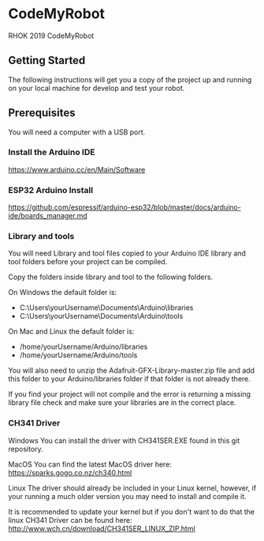 # CodeMyRobot
RHOK 2019 CodeMyRobot

## Getting Started

The following instructions will get you a copy of the project up and running on your local machine for develop and test your robot.

## Prerequisites

You will need a computer with a USB port. 

### Install the Arduino IDE
https://www.arduino.cc/en/Main/Software


### ESP32 Arduino Install
https://github.com/espressif/arduino-esp32/blob/master/docs/arduino-ide/boards_manager.md


### Library and tools
You will need Library and tool files copied to your Arduino IDE library and tool folders before your project can be compiled.

Copy the folders inside library and tool to the following folders. 

On Windows the default folder is: 
- C:\Users\yourUsername\Documents\Arduino\libraries
- C:\Users\yourUsername\Documents\Arduino\tools

On Mac and Linux the default folder is:
- /home/yourUsername/Arduino/libraries
- /home/yourUsername/Arduino/tools

You will also need to unzip the Adafruit-GFX-Library-master.zip file and add this folder to your Arduino/libraries folder if that folder is not already there.

If you find your project will not compile and the error is returning a missing library file check and make sure your libraries are in the correct place. 


### CH341 Driver

Windows 
You can install the driver with CH341SER.EXE found in this git repository. 

MacOS 
You can find the latest MacOS driver here: 
https://sparks.gogo.co.nz/ch340.html

Linux
The driver should already be included in your Linux kernel, however, if your running a much older version you may need to install and compile it.

It is recommended to update your kernel but if you don't want to do that the linux CH341 Driver can be found here: 
http://www.wch.cn/download/CH341SER_LINUX_ZIP.html


